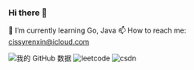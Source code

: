 ### Hi there 👋

<!--
**Renewdxin/Renewdxin** is a ✨ _special_ ✨ repository because its `README.md` (this file) appears on your GitHub profile.

Here are some ideas to get you started:

- 🔭 I’m currently working on ...
- 👯 I’m looking to collaborate on ...
- 🤔 I’m looking for help with ...
- 💬 Ask me about ...
- 😄 Pronouns: ...
- ⚡ Fun fact: ...
-->
🌱 I’m currently learning Go, Java
📫 How to reach me: cissyrenxin@icloud.com

![我的 GitHub 数据](https://github-readme-stats.vercel.app/api?username=Renewdxin&theme=dark&show_icons=true)
![leetcode](https://stats.justsong.cn/api/leetcode/?username=magical-gagarintr3&cn=true)
![csdn](https://stats.justsong.cn/api/csdn?id=m0_73976305&theme=radical)
